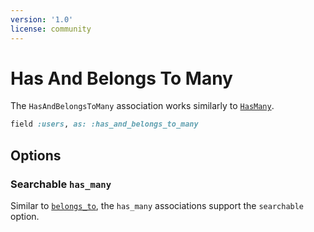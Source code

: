 ```yaml
---
version: '1.0'
license: community
---
```


# Has And Belongs To Many

The `HasAndBelongsToMany` association works similarly to [`HasMany`](./has_many).

```ruby
field :users, as: :has_and_belongs_to_many
```

## Options
<!-- @include: ./../common/associations_searchable_option_common.md-->
<!-- @include: ./../common/associations_attach_scope_option_common.md-->
<!-- @include: ./../common/associations_scope_option_common.md-->
<!-- @include: ./../common/associations_description_option_common.md-->
<!-- @include: ./../common/associations_use_resource_option_common.md-->
<!-- @include: ./../common/associations_discreet_pagination_option_common.md-->
<!-- @include: ./../common/show_on_edit_common.md-->

### Searchable `has_many`

<div class="flex gap-2 mt-2">
  <VersionReq version="1.25" />
  <LicenseReq license="pro" title="Searchable associations are available as a pro feature" />
</div>


Similar to [`belongs_to`](./belongs_to#searchable-belongs-to), the `has_many` associations support the `searchable` option.


<!-- @include: ./../common/scopes_common.md-->
<!-- @include: ./../common/show_hide_buttons_common.md-->
